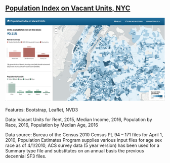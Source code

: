 ## [Population Index on Vacant Units, NYC](http://livenlulu.github.io/vacantunits/)

<kbd><a href="http://livenlulu.github.io/vacantunits/"><img src="data/vacantunits.png" style="max-width:100%; width: 600px;"/></a>
</kbd>
<br><br>
Features: Bootstrap, Leaflet, NVD3

Data: Vacant Units for Rent, 2015, Median Income, 2016, Population by Race, 2016, Population by Median Age, 2016

Data source: Bureau of the Census 2010 Census PL 94 – 171 files for April 1, 2010, Population Estimates Program supplies various input files for age sex race as of 4/1/2010, ACS survey data (5 year version) has been used for a Summary type file and substitutes on an annual basis the previous decennial SF3 files.